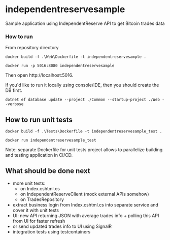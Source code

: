 # independentreservesample
Sample application using IndependentReserve API to get Bitcoin trades data

### How to run
From repository directory
```shell
docker build -f .\Web\Dockerfile -t independentreservesample .
```

```shell
docker run -p 5016:8080 independentreservesample
```

Then open http://localhost:5016.

If you'd like to run it locally using console/IDE, then you should create the DB first.
```shell
dotnet ef database update --project ./Common --startup-project ./Web --verbose
```

## How to run unit tests
```shell
docker build -f .\Tests\Dockerfile -t independentreservesample_test .
```

```shell
docker run independentreservesample_test
```

Note: separate Dockerfile for unit tests project allows to parallelize building and testing application in CI/CD.

## What should be done next
- more unit tests: 
	- on Index.cshtml.cs
	- on IndependentReserveClient (mock external APIs somehow)
	- on TradesRepository
- extract business login from Index.cshtml.cs into separate service and cover it with unit tests
- UI: new API returning JSON with average trades info + polling this API from UI for faster refresh
- or send updated trades info to UI using SignalR
- integration tests using testcontainers
